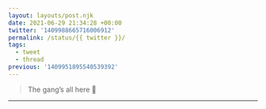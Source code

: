 ```yaml
---
layout: layouts/post.njk
date: 2021-06-29 21:34:28 +00:00
twitter: '1409988665716006912'
permalink: /status/{{ twitter }}/
tags: 
  - tweet
  - thread
previous: '1409951895540539392'
---
```


> The gang’s all here 👏

---
